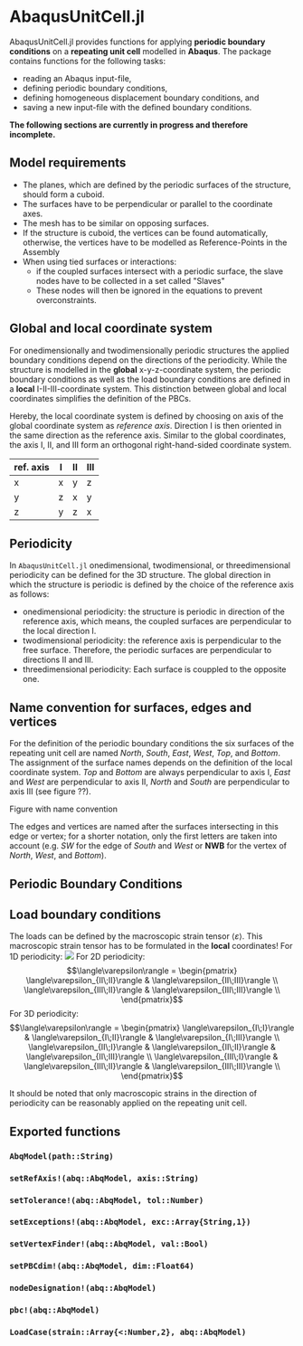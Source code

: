 # AbaqusUnitCell.jl
AbaqusUnitCell.jl provides functions for applying **periodic boundary conditions** on a **repeating unit cell** modelled in **Abaqus**.
The package contains functions for the following tasks:
- reading an Abaqus input-file,
- defining periodic boundary conditions,
- defining homogeneous displacement boundary conditions, and
- saving a new input-file with the defined boundary conditions.

**The following sections are currently in progress and therefore incomplete.**

## Model requirements
- The planes, which are defined by the periodic surfaces of the structure, should form a cuboid.
- The surfaces have to be perpendicular or parallel to the coordinate axes.
- The mesh has to be similar on opposing surfaces.
- If the structure is cuboid, the vertices can be found automatically, otherwise, the vertices have to be modelled as Reference-Points in the Assembly
- When using tied surfaces or interactions:
	- if the coupled surfaces intersect with a periodic surface, the slave nodes have to be collected in a set called "Slaves"
	- These nodes will then be ignored in the equations to prevent overconstraints.

## Global and local coordinate system
For onedimensionally and twodimensionally periodic structures the applied boundary conditions depend on the directions of the periodicity.
While the structure is modelled in the **global** x-y-z-coordinate system, the periodic boundary conditions as well as the load boundary conditions are defined in a **local** I-II-III-coordinate system.
This distinction between global and local coordinates simplifies the definition of the PBCs.

Hereby, the local coordinate system is defined by choosing on axis of the global coordinate system as *reference axis*.
Direction I is then oriented in the same direction as the reference axis.
Similar to the global coordinates, the axis I, II, and III form an orthogonal right-hand-sided coordinate system.

| ref. axis | I   | II  | III |
| --------- | --- | --- | --- |
| x         | x   | y   | z   |
| y         | z   | x   | y   |
| z         | y   | z   | x   |

## Periodicity
In `AbaqusUnitCell.jl` onedimensional, twodimensional, or threedimensional periodicity can be defined for the 3D structure.
The global direction in which the structure is periodic is defined by the choice of the reference axis as follows:
- onedimensional periodicity: the structure is periodic in direction of the reference axis, which means, the coupled surfaces are perpendicular to the local direction I.
- twodimensional periodicity: the reference axis is perpendicular to the free surface. Therefore, the periodic surfaces are perpendicular to directions II and III.
- threedimensional periodicity: Each surface is couppled to the opposite one.

## Name convention for surfaces, edges and vertices
For the definition of the periodic boundary conditions the six surfaces of the repeating unit cell are named *North*, *South*, *East*, *West*, *Top*, and *Bottom*.
The assignment of the surface names depends on the definition of the local coordinate system.
*Top* and *Bottom* are always perpendicular to axis I, *East* and *West* are perpendicular to axis II, *North* and *South* are perpendicular to axis III (see figure ??).

Figure with name convention

The edges and vertices are named after the surfaces intersecting in this edge or vertex; for a shorter notation, only the first letters are taken into account (e.g. *SW* for the edge of *South* and *West* or **NWB** for the vertex of *North*, *West*, and *Bottom*).

## Periodic Boundary Conditions

## Load boundary conditions
The loads can be defined by the macroscopic strain tensor $\langle\varepsilon\rangle$.
This macroscopic strain tensor has to be formulated in the **local** coordinates!
For 1D periodicity:
<img src="https://render.githubusercontent.com/render/math?math=\langle\varepsilon\rangle_{I\;I}">
For 2D periodicity:
$$\langle\varepsilon\rangle = \begin{pmatrix}
\langle\varepsilon_{II\;II}\rangle & \langle\varepsilon_{II\;III}\rangle \\
\langle\varepsilon_{III\;II}\rangle & \langle\varepsilon_{III\;III}\rangle \\
\end{pmatrix}$$
For 3D periodicity:
$$\langle\varepsilon\rangle = \begin{pmatrix}
\langle\varepsilon_{I\;I}\rangle & \langle\varepsilon_{I\;II}\rangle & \langle\varepsilon_{I\;III}\rangle \\
\langle\varepsilon_{II\;I}\rangle & \langle\varepsilon_{II\;II}\rangle & \langle\varepsilon_{II\;III}\rangle \\
\langle\varepsilon_{III\;I}\rangle & \langle\varepsilon_{III\;II}\rangle & \langle\varepsilon_{III\;III}\rangle \\
\end{pmatrix}$$

It should be noted that only macroscopic strains in the direction of periodicity can be reasonably applied on the repeating unit cell. 

## Exported functions
### `AbqModel(path::String)`

### `setRefAxis!(abq::AbqModel, axis::String)`

### `setTolerance!(abq::AbqModel, tol::Number)`

### `setExceptions!(abq::AbqModel, exc::Array{String,1})`

### `setVertexFinder!(abq::AbqModel, val::Bool)`

### `setPBCdim!(abq::AbqModel, dim::Float64)`

### `nodeDesignation!(abq::AbqModel)`

### `pbc!(abq::AbqModel)`

### `LoadCase(strain::Array{<:Number,2}, abq::AbqModel)`
